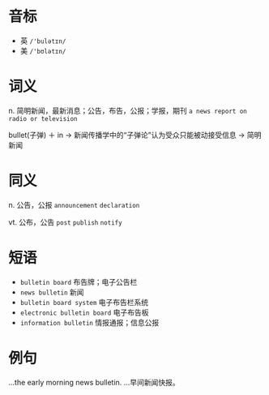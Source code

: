 # 音标

- 英 `/'bulətɪn/`
- 美 `/'bʊlətɪn/`

# 词义

n. 简明新闻，最新消息；公告，布告，公报；学报，期刊
`a news report on radio or television`



bullet(子弹) ＋ in → 新闻传播学中的“子弹论”认为受众只能被动接受信息 → 简明新闻

# 同义

n. 公告，公报
`announcement` `declaration`

vt. 公布，公告
`post` `publish` `notify`

# 短语

- `bulletin board` 布告牌；电子公告栏
- `news bulletin` 新闻
- `bulletin board system` 电子布告栏系统
- `electronic bulletin board` 电子布告板
- `information bulletin` 情报通报；信息公报

# 例句

...the early morning news bulletin.
…早间新闻快报。



